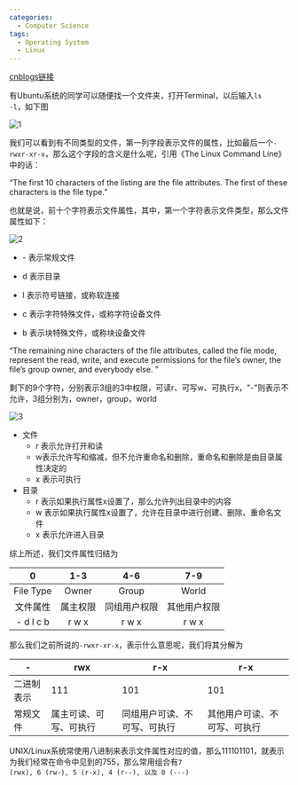 ```yaml
---
categories:
  - Computer Science
tags:
  - Operating System
  - Linux
---
```


[cnblogs链接](https://www.cnblogs.com/linkchen/p/13699139.html)

有Ubuntu系统的同学可以随便找一个文件夹，打开Terminal，以后输入<code>ls -l</code>，如下图

<img referrerPolicy="no-referrer" src="https://img2020.cnblogs.com/blog/1560524/202009/1560524-20200920110509024-806515355.png" alt="1">


我们可以看到有不同类型的文件，第一列字段表示文件的属性，比如最后一个<code>-rwxr-xr-x</code>，那么这个字段的含义是什么呢，引用《The Linux Command Line》中的话：

“The first 10 characters of the listing are the file attributes. The first of these characters is the file type.”

也就是说，前十个字符表示文件属性，其中，第一个字符表示文件类型，那么文件属性如下：

<img referrerPolicy="no-referrer" src="https://img2020.cnblogs.com/blog/1560524/202009/1560524-20200920110512368-976221495.png" alt="2">

* \- 表示常规文件

* d 表示目录

* l 表示符号链接，或称软连接

* c 表示字符特殊文件，或称字符设备文件

* b 表示块特殊文件，或称块设备文件

“The remaining nine characters of the file attributes, called the file mode, represent the read, write, and execute permissions for the file’s owner, the file’s group owner, and everybody else. ”

剩下的9个字符，分别表示3组的3中权限，可读r、可写w、可执行x，"-"则表示不允许，3组分别为，owner，group，world

<img referrerPolicy="no-referrer" src="https://img2020.cnblogs.com/blog/1560524/202009/1560524-20200920110614359-1649709247.png" alt="3">

* 文件
  * r 表示允许打开和读
  * w表示允许写和缩减，但不允许重命名和删除，重命名和删除是由目录属性决定的
  * x 表示可执行
* 目录
  * r 表示如果执行属性x设置了，那么允许列出目录中的内容
  * w 表示如果执行属性x设置了，允许在目录中进行创建、删除、重命名文件
  * x 表示允许进入目录

综上所述，我们文件属性归结为

|     0     |   1-3    |     4-6      |     7-9      |
| :-------: | :------: | :----------: | :----------: |
| File Type |  Owner   |    Group     |    World     |
| 文件属性  | 属主权限 | 同组用户权限 | 其他用户权限 |
| - d l c b |  r w x   |    r w x     |    r w x     |

那么我们之前所说的<code>-rwxr-xr-x</code>，表示什么意思呢，我们将其分解为

| -          | rwx                    | r-x                          | r-x                          |
| ---------- | ---------------------- | ---------------------------- | ---------------------------- |
| 二进制表示 | 111                    | 101                          | 101                          |
| 常规文件   | 属主可读、可写、可执行 | 同组用户可读、不可写、可执行 | 其他用户可读、不可写、可执行 |

UNIX/Linux系统常使用八进制来表示文件属性对应的值，那么111101101，就表示为我们经常在命令中见到的755，那么常用组合有<code>7 (rwx), 6 (rw-), 5 (r-x), 4 (r--), 以及 0 (---) </code>
